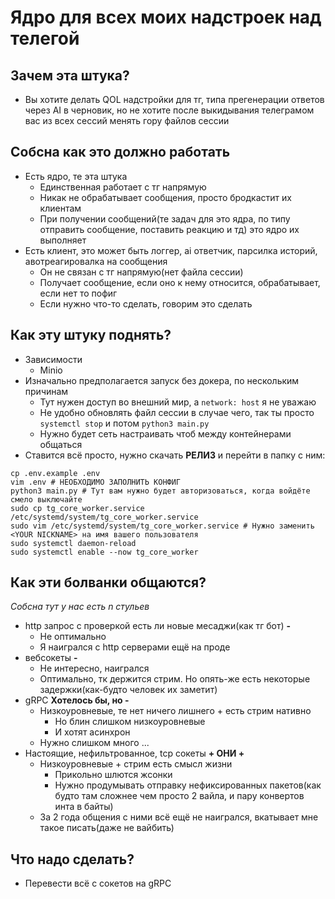# Ядро для всех моих надстроек над телегой

## Зачем эта штука?
- Вы хотите делать QOL надстройки для тг, типа прегенерации ответов через AI в черновик, но не хотите после выкидывания телеграмом вас из всех сессий менять гору файлов сессии 

## Собсна как это должно работать
- Есть ядро, те эта штука
    - Единственная работает с тг напрямую
    - Никак не обрабатывает сообщения, просто бродкастит их клиентам
    - При получении сообщений(те задач для это ядра, по типу отправить сообщение, поставить реакцию и тд) это ядро их выполняет
- Есть клиент, это может быть логгер, ai ответчик, парсилка историй, авотреагировалка на сообщения
    - Он не связан с тг напрямую(нет файла сессии)
    - Получает сообщение, если оно к нему относится, обрабатывает, если нет то пофиг
    - Если нужно что-то сделать, говорим это сделать

## Как эту штуку поднять?
- Зависимости
    - Minio
- Изначально предполагается запуск без докера, по нескольким причинам
    - Тут нужен доступ во внешний мир, а `network: host` я не уважаю
    - Не удобно обновлять файл сессии в случае чего, так ты просто `systemctl stop` и потом `python3 main.py`
    - Нужно будет сеть настраивать чтоб между контейнерами общаться
- Ставится всё просто, нужно скачать **РЕЛИЗ** и перейти в папку с ним:
```shell
cp .env.example .env
vim .env # НЕОБХОДИМО ЗАПОЛНИТЬ КОНФИГ
python3 main.py # Тут вам нужно будет авторизоваться, когда войдёте смело выключайте
sudo cp tg_core_worker.service /etc/systemd/system/tg_core_worker.service
sudo vim /etc/systemd/system/tg_core_worker.service # Нужно заменить <YOUR NICKNAME> на имя вашего пользователя
sudo systemctl daemon-reload
sudo systemctl enable --now tg_core_worker
```

## Как эти болванки общаются?
*Собсна тут у нас есть n стульев*
- http запрос с проверкой есть ли новые месаджи(как тг бот)  **-**
    - Не оптимально
    - Я наигрался с http серверами ещё на проде
- вебсокеты **-**
    - Не интересно, наигрался
    - Оптимально, тк держится стрим. Но опять-же есть некоторые задержки(как-будто человек их заметит)
- gRPC **Хотелось бы, но -**
    - Низкоуровневые, те нет ничего лишнего + есть стрим нативно
        - Но блин слишком низкоуровневые
        - И хотят асинхрон
    - Нужно слишком много ...
- Настоящие, нефильтрованное, tcp сокеты **+ ОНИ +**
    - Низкоуровневые + стрим есть смысл жизни
        - Прикольно шлются жсонки
        - Нужно продумывать отправку нефиксированных пакетов(как будто там сложнее чем просто 2 вайла, и пару конвертов инта в байты)
    - За 2 года общения с ними всё ещё не наигрался, вкатывает мне такое писать(даже не вайбить)

## Что надо сделать?
- Перевести всё с сокетов на gRPC